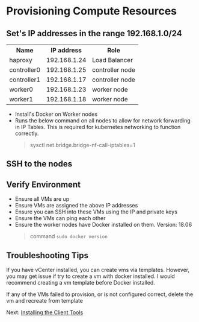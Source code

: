# Provisioning Compute Resources

## Set's IP addresses in the range 192.168.1.0/24
<table>
 <tr>
 <th>Name</th><th>	IP address</th><th>Role</th>
 </tr>
 <tr>
  <td>haproxy</td><td>192.168.1.24</td><td>Load Balancer</td>
 </tr>
 <tr>
  <td>controller0</td><td>192.168.1.25</td><td>controller node</td>
 </tr>
 <tr>
  <td>controller1</td><td>192.168.1.17</td><td>controller node</td>
 </tr>
 <tr>
  <td>worker0</td><td>192.168.1.23</td><td>worker node</td>
 </tr>
 <tr>
  <td>worker1</td><td>192.168.1.18</td><td>worker node</td>
 </tr>
</table>

- Install's Docker on Worker nodes
- Runs the below command on all nodes to allow for network forwarding in IP Tables.
  This is required for kubernetes networking to function correctly.
    > sysctl net.bridge.bridge-nf-call-iptables=1


## SSH to the nodes


## Verify Environment

- Ensure all VMs are up
- Ensure VMs are assigned the above IP addresses
- Ensure you can SSH into these VMs using the IP and private keys
- Ensure the VMs can ping each other
- Ensure the worker nodes have Docker installed on them. Version: 18.06
  > command `sudo docker version`

## Troubleshooting Tips

If you have vCenter installed, you can create vms via templates. However, you may get issue if try to create a vm with docker installed. I would recommend creating a vm template before Docker installed. 

If any of the VMs failed to provision, or is not configured correct, delete the vm and recreate from template

Next: [Installing the Client Tools](03-client-tools.md)

